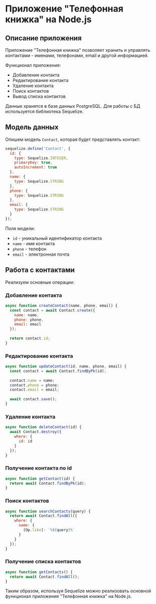 # Приложение "Телефонная книжка" на Node.js

## Описание приложения

Приложение "Телефонная книжка" позволяет хранить и управлять контактами - именами, телефонами, email и другой информацией.

Функционал приложения:

- Добавление контакта
- Редактирование контакта 
- Удаление контакта
- Поиск контактов
- Вывод списка контактов

Данные хранятся в базе данных PostgreSQL. Для работы с БД используется библиотека Sequelize.

## Модель данных

Опишем модель `Contact`, которая будет представлять контакт:

```javascript
sequelize.define('Contact', {
  id: {
    type: Sequelize.INTEGER,
    primaryKey: true,
    autoIncrement: true
  },
  name: {
    type: Sequelize.STRING
  },
  phone: {
    type: Sequelize.STRING
  },
  email: {
    type: Sequelize.STRING
  }
});
```

Поля модели:

- `id` - уникальный идентификатор контакта 
- `name` - имя контакта
- `phone` - телефон
- `email` - электронная почта

## Работа с контактами

Реализуем основные операции:

### Добавление контакта

```javascript
async function createContact(name, phone, email) {
  const contact = await Contact.create({
    name: name, 
    phone: phone,
    email: email
  });
  
  return contact.id;
}
```

### Редактирование контакта

```javascript  
async function updateContact(id, name, phone, email) {
  const contact = await Contact.findByPk(id);
  
  contact.name = name;
  contact.phone = phone; 
  contact.email = email;
  
  await contact.save();
}
```

### Удаление контакта

```javascript
async function deleteContact(id) {
  await Contact.destroy({
    where: {
      id: id
    }
  });
}
``` 

### Получение контакта по id

```javascript
async function getContact(id) {
  return await Contact.findByPk(id); 
}
```

### Поиск контактов

```javascript
async function searchContacts(query) {
  return await Contact.findAll({
    where: {
      name: {
        [Op.like]: `%${query}%` 
      }
    }
  });
}
```

### Получение списка контактов

```javascript 
async function getContacts() {
  return await Contact.findAll();
}
```

Таким образом, используя Sequelize можно реализовать основной функционал приложения "Телефонная книжка" на Node.js.